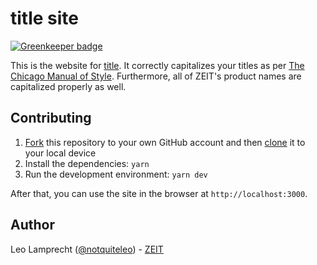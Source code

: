 # title site

[![Greenkeeper badge](https://badges.greenkeeper.io/zeit/title-site.svg)](https://greenkeeper.io/)

This is the website for [title](https://github.com/zeit/title). It correctly capitalizes your titles as per [The Chicago Manual of Style](http://www.chicagomanualofstyle.org/home.html). Furthermore, all of
ZEIT's product names are capitalized properly as well.

## Contributing

1. [Fork](https://help.github.com/articles/fork-a-repo/) this repository to your own GitHub account and then [clone](https://help.github.com/articles/cloning-a-repository/) it to your local device
2. Install the dependencies: `yarn`
3. Run the development environment: `yarn dev`

After that, you can use the site in the browser at `http://localhost:3000`.

## Author

Leo Lamprecht ([@notquiteleo](https://twitter.com/notquiteleo)) - [ZEIT](https://zeit.co)

